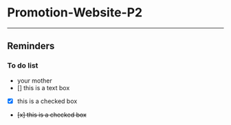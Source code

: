 # Promotion-Website-P2
----------------------
## Reminders

### To do list
- your mother
- [] this is a text box
- [x] this is a checked box
- <del> [x] this is a checked box <del>